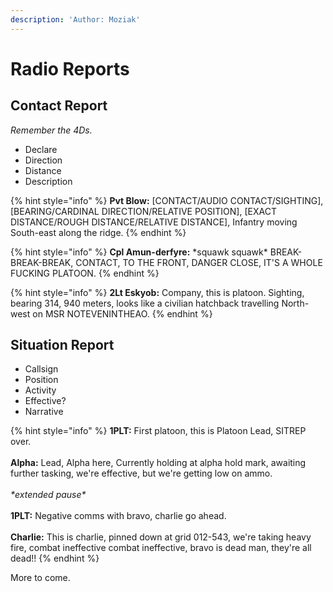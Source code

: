 ```yaml
---
description: 'Author: Moziak'
---
```


# Radio Reports

## Contact Report

_Remember the 4Ds._

* Declare
* Direction
* Distance
* Description

{% hint style="info" %}
**Pvt Blow:** \[CONTACT/AUDIO CONTACT/SIGHTING], \[BEARING/CARDINAL DIRECTION/RELATIVE POSITION], \[EXACT DISTANCE/ROUGH DISTANCE/RELATIVE DISTANCE], Infantry moving South-east along the ridge.
{% endhint %}

{% hint style="info" %}
**Cpl Amun-derfyre:** \*squawk squawk\* BREAK-BREAK-BREAK, CONTACT, TO THE FRONT, DANGER CLOSE, IT'S A WHOLE FUCKING PLATOON.
{% endhint %}

{% hint style="info" %}
**2Lt Eskyob:** Company, this is platoon. Sighting, bearing 314, 940 meters, looks like a civilian hatchback travelling North-west on MSR NOTEVENINTHEAO.
{% endhint %}

## Situation Report

* Callsign
* Position
* Activity
* Effective?
* Narrative

{% hint style="info" %}
**1PLT:** First platoon, this is Platoon Lead, SITREP over.\
\
**Alpha:** Lead, Alpha here, Currently holding at alpha hold mark, awaiting further tasking, we're effective, but we're getting low on ammo.\
\
_\*extended pause\*_\
\
**1PLT:** Negative comms with bravo, charlie go ahead.\
\
**Charlie:** This is charlie, pinned down at grid 012-543, we're taking heavy fire, combat ineffective combat ineffective, bravo is dead man, they're all dead!!
{% endhint %}

More to come.

